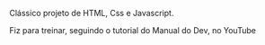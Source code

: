 Clássico projeto de HTML, Css e Javascript.

Fiz para treinar, seguindo o tutorial do Manual do Dev, no YouTube